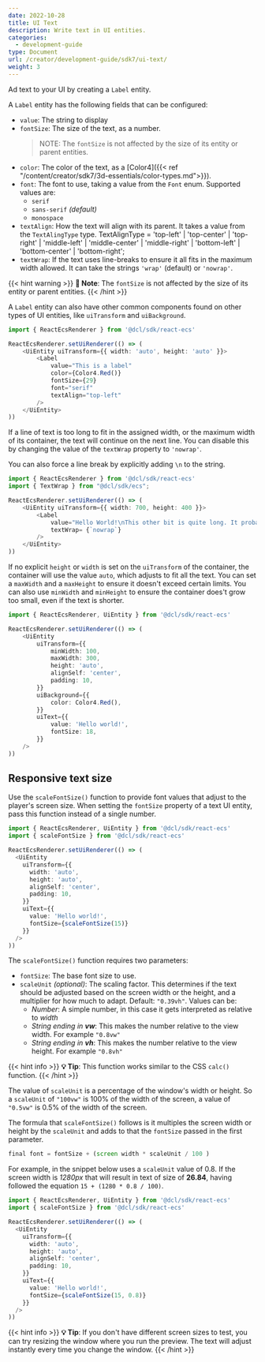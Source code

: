 ```yaml
---
date: 2022-10-28
title: UI Text
description: Write text in UI entities.
categories:
  - development-guide
type: Document
url: /creator/development-guide/sdk7/ui-text/
weight: 3
---
```


Ad text to your UI by creating a `Label` entity.

A `Label` entity has the following fields that can be configured:

- `value`: The string to display
- `fontSize`: The size of the text, as a number.
  > NOTE: The `fontSize` is not affected by the size of its entity or parent entities.
- `color`: The color of the text, as a [Color4]({{< ref "/content/creator/sdk7/3d-essentials/color-types.md">}}).
- `font`: The font to use, taking a value from the `Font` enum. Supported values are:
  - `serif`
  - `sans-serif` _(default)_
  - `monospace`
- `textAlign`: How the text will align with its parent. It takes a value from the `TextAlingType` type. TextAlignType = 'top-left' | 'top-center' | 'top-right' | 'middle-left' | 'middle-center' | 'middle-right' | 'bottom-left' | 'bottom-center' | 'bottom-right';
- `textWrap`: If the text uses line-breaks to ensure it all fits in the maximum width allowed. It can take the strings `'wrap'` (default) or `'nowrap'`.

{{< hint warning >}}
**📔 Note**: The `fontSize` is not affected by the size of its entity or parent entities.
{{< /hint >}}

A `Label` entity can also have other common components found on other types of UI entities, like `uiTransform` and `uiBackground`.

```ts
import { ReactEcsRenderer } from '@dcl/sdk/react-ecs'

ReactEcsRenderer.setUiRenderer(() => (
	<UiEntity uiTransform={{ width: 'auto', height: 'auto' }}>
		<Label
			value="This is a label"
			color={Color4.Red()}
			fontSize={29}
			font="serif"
			textAlign="top-left"
		/>
	</UiEntity>
))
```

<!-- TODO: examples with textAlign -->

If a line of text is too long to fit in the assigned width, or the maximum width of its container, the text will continue on the next line. You can disable this by changing the value of the `textWrap` property to `'nowrap'`.

You can also force a line break by explicitly adding `\n` to the string.

```ts
import { ReactEcsRenderer } from '@dcl/sdk/react-ecs'
import { TextWrap } from "@dcl/sdk/ecs";

ReactEcsRenderer.setUiRenderer(() => (
	<UiEntity uiTransform={{ width: 700, height: 400 }}>
		<Label 
			value="Hello World!\nThis other bit is quite long. It probably won't fit in a single line, so it will include a line break somewhere.\nFourth line"
			textWrap= {`nowrap`} 
		/>
	</UiEntity>
))
```

If no explicit `height` or `width` is set on the `uiTransform` of the container, the container will use the value `auto`, which adjusts to fit all the text. You can set a `maxWidth` and a `maxHeight` to ensure it doesn't exceed certain limits. You can also use `minWidth` and `minHeight` to ensure the container does't grow too small, even if the text is shorter.

```ts
import { ReactEcsRenderer, UiEntity } from '@dcl/sdk/react-ecs'

ReactEcsRenderer.setUiRenderer(() => (
	<UiEntity
		uiTransform={{
			minWidth: 100,
			maxWidth: 300,
			height: 'auto',
			alignSelf: 'center',
			padding: 10,
		}}
		uiBackground={{
			color: Color4.Red(),
		}}
		uiText={{
			value: 'Hello world!',
			fontSize: 18,
		}}
	/>
))
```

## Responsive text size

Use the `scaleFontSize()` function to provide font values that adjust to the player's screen size. When setting the `fontSize` property of a text UI entity, pass this function instead of a single number.

```ts
import { ReactEcsRenderer, UiEntity } from '@dcl/sdk/react-ecs'
import { scaleFontSize } from '@dcl/sdk/react-ecs'

ReactEcsRenderer.setUiRenderer(() => (
  <UiEntity
    uiTransform={{
      width: 'auto',
      height: 'auto',
      alignSelf: 'center',
      padding: 10,
    }}
    uiText={{
      value: 'Hello world!',
      fontSize={scaleFontSize(15)}
    }}
  />
))
```

The `scaleFontSize()` function requires two parameters:

- `fontSize`: The base font size to use.
- `scaleUnit` _(optional)_: The scaling factor. This determines if the text should be adjusted based on the screen width or the height, and a multiplier for how much to adapt. Default: `"0.39vh"`. Values can be:
  - _Number_: A simple number, in this case it gets interpreted as relative to _width_
  - _String ending in **vw**_: This makes the number relative to the view width. For example `"0.8vw"`
  - _String ending in **vh**_: This makes the number relative to the view height. For example `"0.8vh"`

{{< hint info >}}
**💡 Tip**: This function works similar to the CSS `calc()` function.
{{< /hint >}}

The value of `scaleUnit` is a percentage of the window's width or height. So a `scaleUnit` of `"100vw"` is 100% of the width of the screen, a value of `"0.5vw"` is 0.5% of the width of the screen.

The formula that `scaleFontSize()` follows is it multiples the screen width or height by the `scaleUnit` and adds to that the `fontSize` passed in the first parameter.

```ts
final font = fontSize + (screen width * scaleUnit / 100 )
```

For example, in the snippet below uses a `scaleUnit` value of 0.8. If the screen width is _1280px_ that will result in text of size of **26.84**, having followed the equation `15 + (1280 * 0.8 / 100)`.

```ts
import { ReactEcsRenderer, UiEntity } from '@dcl/sdk/react-ecs'
import { scaleFontSize } from '@dcl/sdk/react-ecs'

ReactEcsRenderer.setUiRenderer(() => (
  <UiEntity
    uiTransform={{
      width: 'auto',
      height: 'auto',
      alignSelf: 'center',
      padding: 10,
    }}
    uiText={{
      value: 'Hello world!',
      fontSize={scaleFontSize(15, 0.8)}
    }}
  />
))
```

{{< hint info >}}
**💡 Tip**: If you don't have different screen sizes to test, you can try resizing the window where you run the preview. The text will adjust instantly every time you change the window.
{{< /hint >}}
